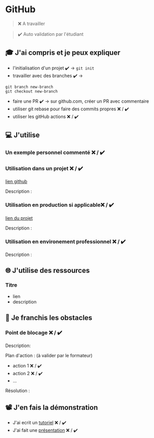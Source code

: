 # GitHub

> ❌ A travailler

> ✔️ Auto validation par l'étudiant

## 🎓 J'ai compris et je peux expliquer

-   l'initialisation d'un projet ✔️ -> `git init`
-   travailler avec des branches ✔️ ->

```
git branch new-branch
git checkout new-branch
```

-   faire une PR ✔️ -> sur github.com, créer un PR avec commentaire
-   utiliser git rebase pour faire des commits propres ❌ / ✔️
-   utiliser les gitHub actions ❌ / ✔️

## 💻 J'utilise

### Un exemple personnel commenté ❌ / ✔️

### Utilisation dans un projet ❌ / ✔️

[lien github](...)

Description :

### Utilisation en production si applicable❌ / ✔️

[lien du projet](...)

Description :

### Utilisation en environement professionnel ❌ / ✔️

Description :

## 🌐 J'utilise des ressources

### Titre

-   lien
-   description

## 🚧 Je franchis les obstacles

### Point de blocage ❌ / ✔️

Description:

Plan d'action : (à valider par le formateur)

-   action 1 ❌ / ✔️
-   action 2 ❌ / ✔️
-   ...

Résolution :

## 📽️ J'en fais la démonstration

-   J'ai ecrit un [tutoriel](...) ❌ / ✔️
-   J'ai fait une [présentation](...) ❌ / ✔️
